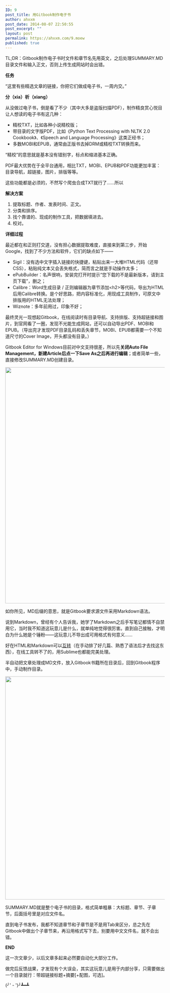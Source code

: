 ```yaml
---
ID: 9
post_title: 用Gitbook制作电子书
author: ahxxm
post_date: 2014-08-07 22:50:55
post_excerpt: ""
layout: post
permalink: https://ahxxm.com/9.moew
published: true
---
```

TL;DR：Gitbook制作电子书时文件和章节名先用英文，之后处理SUMMARY.MD目录文件和输入正文，否则上传生成网站时会出错。

<strong>任务</strong>

“这里有些精选文章的链接，你把它们做成电子书，一周内交。”<!--more-->

<strong>分（xia）析（xiang）</strong>

从没做过电子书，倒是看了不少（其中大多是盗版扫描PDF），制作精良赏心悦目让人想读的电子书有这几种：
<ul>
	<li>精校TXT，比如各种小说精校版；</li>
	<li>带目录的文字版PDF，比如《Python Text Processing with NLTK 2.0 Cookbook》、《Speech and Language Processing》这类正经书；</li>
	<li>多数MOBI和EPUB，通常由正版书去掉DRM或精校TXT转换而来。</li>
</ul>
“精校”的意思就是基本没有错别字，标点和缩进基本正确。

PDF最大优势在于全平台通用，相比TXT，MOBI、EPUB和PDF功能更加丰富：目录导航，超链接，图片，排版等等。

这些功能都是必须的，不然写个爬虫合成TXT就行了……所以

<strong>解决方案</strong>
<ol>
	<li>提取标题、作者、发表时间、正文。</li>
	<li>分类和排序。</li>
	<li>找个靠谱的、现成的制作工具，把数据填进去。</li>
	<li>校对。</li>
</ol>
<strong>详细过程</strong>

最近都在和正则打交道，没有担心数据提取难度，直接来到第三步，开始Google，找到了不少方法和软件，它们的缺点如下——
<ul>
	<li>Sigil：没有选中文字插入链接的快捷键，粘贴出来一大堆HTML代码（还带CSS），粘贴纯文本又会丢失格式，简而言之就是手动操作太多；</li>
	<li>ePubBuilder：名声很响，安装完打开时提示“您下载的不是最新版本，请到主页下载”，删之；</li>
	<li>Calibre：Word生成目录 / 正则编辑器为章节添加&lt;h2&gt;等代码，导出为HTML后用Calibre转换。是个好思路，把内容标准化，用现成工具制作，可原文中排版用的HTML无法处理；</li>
	<li>Wiznote：多年前用过，印象不好；</li>
</ul>
最终灵光一现想起Gitbook，在线阅读时有目录导航、支持排版、支持超链接和图片，到官网看了一圈，发现不光能生成网站，还可以自动导出PDF、MOBI和EPUB。（导出完才发现PDF目录乱码和丢失章节，MOBI、EPUB都需要一个不知道尺寸的Cover Image，开头都没有目录。）

Gitbook Editor for Windows目前对中文支持很差，所以先<strong>关闭Auto File Management，新建Article后点一下Save As之后再进行编辑</strong>；或者简单一些，直接修改SUMMARY.MD创建目录。

<img class="alignnone" src="https://ahxxmedia.s3.amazonaws.com/gitbook1.jpg" alt="" width="1299" height="744" />

如你所见，MD后缀的意思，就是Gitbook要求源文件采用Markdown语法。

说到Markdown，曾经有个人告诉我，她学了Markdown之后手写笔记都情不自禁用它，当时我不知道这玩意儿是什么，就单纯地觉得很厉害。直到自己接触，才明白为什么她是个锤粉——这玩意儿不导出成可用格式有何意义……

好在HTML和Markdown可以<a href="http://domchristie.github.io/to-markdown/" target="_blank">互转</a>（在手动排了好几篇、熟悉了语法后才去找这东西），在线工具转不了的，用Sublime也都能完美处理。

半自动把文章处理成MD文件，放入Gitbook书籍所在目录后，回到Gitbook程序中，手动制作目录。

<img class="alignnone" src="https://ahxxmedia.s3.amazonaws.com/gitbook2.jpg" alt="" width="1300" height="703" />

SUMMARY.MD就是整个电子书的目录，格式简单粗暴：大标题、章节、子章节，后面括号里是对应文件名。

直到电子书发布，我都不知道章节和子章节是不是用Tab来区分，总之先在Gitbook中做出个子章节来，再沿用格式写下去，别要用中文文件名，就不会出错。

<strong>END</strong>

这一次文章少，以后文章多起来必然要自动化大部分工作。

做完后反馈战果，才发现有个大误会，其实这玩意儿是用于内部分享，只需要做出一个目录就行：带超链接标题+摘要[+配图，可选]。

(╯' - ')╯┻━┻